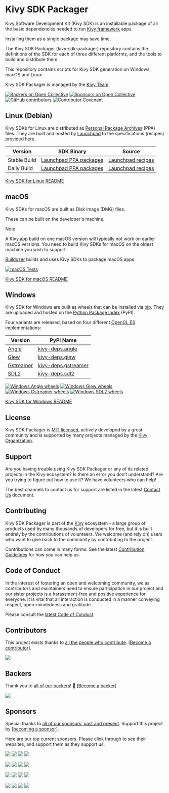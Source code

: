 Kivy SDK Packager
=================

Kivy Software Development Kit (Kivy SDK) is an installable package of all the 
basic dependencies needed to run [Kivy framework](https://kivy.org) apps.

Installing them as a single package may save time.

The Kivy SDK Packager (kivy-sdk-packager) repository contains
the definitions of the SDK for each of three different platforms, and the tools 
to build and distribute them.

This repository contains scripts for Kivy SDK generation on Windows, macOS and
Linux.

Kivy SDK Packager is managed by the [Kivy Team](https://kivy.org/about.html).

[![Backers on Open Collective](https://opencollective.com/kivy/backers/badge.svg)](#backers)
[![Sponsors on Open Collective](https://opencollective.com/kivy/sponsors/badge.svg)](#sponsors)
[![GitHub contributors](https://img.shields.io/github/contributors-anon/kivy/kivy-sdk-packager)](https://github.com/kivy/kivy-sdk-manager/graphs/contributors)
[![Contributor Covenant](https://img.shields.io/badge/Contributor%20Covenant-2.1-4baaaa.svg)](code_of_conduct.md)

## Linux (Debian)

Kivy SDKs for Linux are distributed as 
[Personal Package Archives](https://launchpad.net/ubuntu/+ppas) (PPA) files.
They are built and hosted by [Launchpad](https://launchpad.net/) to the
specifications (recipes) provided here.

| Version      | SDK Binary                                                                                           | Source                                                                                          |
|--------------|------------------------------------------------------------------------------------------------------|-------------------------------------------------------------------------------------------------|
| Stable Build | [Launchpad PPA packages](https://code.launchpad.net/~kivy-team/+archive/ubuntu/kivy/+packages)       | [Launchpad recipes](https://code.launchpad.net/~kivy-team/+archive/ubuntu/kivy/+packages)       |
| Daily Build  | [Launchpad PPA packages](https://code.launchpad.net/~kivy-team/+archive/ubuntu/kivy-daily/+packages) | [Launchpad recipes](https://code.launchpad.net/~kivy-team/+archive/ubuntu/kivy-daily/+packages) |

[Kivy SDK for Linux README](linux/debian/README.md)

## macOS

Kivy SDKs for macOS are built as Disk Image (DMG) files.

These can be built on the developer's machine. 

> [!NOTE]
> A Kivy.app build on one macOS version will typically not work on earlier
> macOS versions. You need to build Kivy SDKs for macOS on the oldest machine 
> you wish to support.

[Buildozer](https://buildozer.readthedocs.io) builds and uses Kivy SDKs to 
package macOS apps.

[![macOS Tests](https://github.com/kivy/kivy-sdk-packager/actions/workflows/test_macos.yaml/badge.svg)](https://github.com/kivy/kivy-sdk-packager/actions/workflows/test_macos.yaml)

[Kivy SDK for macOS README](osx/README.md)

## Windows

Kivy SDK for Windows are built as wheels that can be installed via 
[pip](https://pypi.org/project/pip/). They are uploaded and hosted on the 
[Python Package Index](https://pypi.org/) (PyPI).

Four variants are released, based on four different 
[OpenGL ES](https://en.wikipedia.org/wiki/OpenGL_ES) implementations:

| Version                                                                 | PyPI Name                                                            |
|-------------------------------------------------------------------------|----------------------------------------------------------------------|
| [Angle](https://chromium.googlesource.com/angle/angle/+/main/README.md) | [kivy-deps.angle](https://pypi.org/project/kivy-deps.angle/)         |
| [Glew](https://glew.sourceforge.net/)                                   | [kivy-deps.glew](https://pypi.org/project/kivy-deps.glew/)           |
| [Gstreamer](https://gstreamer.freedesktop.org/)                         | [kivy-deps.gstreamer](https://pypi.org/project/kivy-deps.gstreamer/) |
| [SDL2](https://www.libsdl.org/)                                         | [kivy-deps.sdl2](https://pypi.org/project/kivy-deps.sdl2/)           |



[![Windows Angle wheels](https://github.com/kivy/kivy-sdk-packager/actions/workflows/windows_angle_wheels.yml/badge.svg)](https://github.com/kivy/kivy-sdk-packager/actions/workflows/windows_angle_wheels.yml)
[![Windows Glew wheels](https://github.com/kivy/kivy-sdk-packager/actions/workflows/windows_glew_wheels.yml/badge.svg)](https://github.com/kivy/kivy-sdk-packager/actions/workflows/windows_glew_wheels.yml)
[![Windows Gstreamer wheels](https://github.com/kivy/kivy-sdk-packager/actions/workflows/windows_gstreamer_wheels.yml/badge.svg)](https://github.com/kivy/kivy-sdk-packager/actions/workflows/windows_gstreamer_wheels.yml)
[![Windows SDL2 wheels](https://github.com/kivy/kivy-sdk-packager/actions/workflows/windows_sdl2_wheels.yml/badge.svg)](https://github.com/kivy/kivy-sdk-packager/actions/workflows/windows_sdl2_wheels.yml)

[Kivy SDK for Windows README](win/README.md)

## License

Kivy SDK Packager is [MIT licensed](LICENSE), actively developed by a great
community and is supported by many projects managed by the 
[Kivy Organization](https://www.kivy.org/about.html).

## Support

Are you having trouble using Kivy SDK Packager or any of its related projects in the Kivy
ecosystem?
Is there an error you don’t understand? Are you trying to figure out how to use 
it? We have volunteers who can help!

The best channels to contact us for support are listed in the latest 
[Contact Us](https://github.com/kivy/kivy-sdk-packager/blob/master/CONTACT.md) document.

## Contributing

Kivy SDK Packager is part of the [Kivy](https://kivy.org) ecosystem - a large group of
products used by many thousands of developers for free, but it
is built entirely by the contributions of volunteers. We welcome (and rely on) 
users who want to give back to the community by contributing to the project.

Contributions can come in many forms. See the latest 
[Contribution Guidelines](https://github.com/kivy/kivy-sdk-packager/blob/master/CONTRIBUTING.md)
for how you can help us.

## Code of Conduct

In the interest of fostering an open and welcoming community, we as 
contributors and maintainers need to ensure participation in our project and 
our sister projects is a harassment-free and positive experience for everyone. 
It is vital that all interaction is conducted in a manner conveying respect, 
open-mindedness and gratitude.

Please consult the [latest Code of Conduct](https://github.com/kivy/kivy-sdk-packager/blob/master/CODE_OF_CONDUCT.md).

## Contributors

This project exists thanks to 
[all the people who contribute](https://github.com/kivy/kivy-sdk-packager/graphs/contributors).
[[Become a contributor](CONTRIBUTING.md)].

<img src="https://contrib.nn.ci/api?repo=kivy/kivy-sdk-packager&pages=5&no_bot=true&radius=22&cols=18">

## Backers

Thank you to [all of our backers](https://opencollective.com/kivy)! 
🙏 [[Become a backer](https://opencollective.com/kivy#backer)]

<img src="https://opencollective.com/kivy/backers.svg?width=890&avatarHeight=44&button=false">

## Sponsors

Special thanks to 
[all of our sponsors, past and present](https://opencollective.com/kivy).
Support this project by 
[[becoming a sponsor](https://opencollective.com/kivy#sponsor)].

Here are our top current sponsors. Please click through to see their websites,
and support them as they support us. 

<!--- See https://github.com/orgs/kivy/discussions/15 for explanation of this code. -->
<a href="https://opencollective.com/kivy/sponsor/0/website" target="_blank"><img src="https://opencollective.com/kivy/sponsor/0/avatar.svg"></a>
<a href="https://opencollective.com/kivy/sponsor/1/website" target="_blank"><img src="https://opencollective.com/kivy/sponsor/1/avatar.svg"></a>
<a href="https://opencollective.com/kivy/sponsor/2/website" target="_blank"><img src="https://opencollective.com/kivy/sponsor/2/avatar.svg"></a>
<a href="https://opencollective.com/kivy/sponsor/3/website" target="_blank"><img src="https://opencollective.com/kivy/sponsor/3/avatar.svg"></a>

<a href="https://opencollective.com/kivy/sponsor/4/website" target="_blank"><img src="https://opencollective.com/kivy/sponsor/4/avatar.svg"></a>
<a href="https://opencollective.com/kivy/sponsor/5/website" target="_blank"><img src="https://opencollective.com/kivy/sponsor/5/avatar.svg"></a>
<a href="https://opencollective.com/kivy/sponsor/6/website" target="_blank"><img src="https://opencollective.com/kivy/sponsor/6/avatar.svg"></a>
<a href="https://opencollective.com/kivy/sponsor/7/website" target="_blank"><img src="https://opencollective.com/kivy/sponsor/7/avatar.svg"></a>

<a href="https://opencollective.com/kivy/sponsor/8/website" target="_blank"><img src="https://opencollective.com/kivy/sponsor/8/avatar.svg"></a>
<a href="https://opencollective.com/kivy/sponsor/9/website" target="_blank"><img src="https://opencollective.com/kivy/sponsor/9/avatar.svg"></a>
<a href="https://opencollective.com/kivy/sponsor/10/website" target="_blank"><img src="https://opencollective.com/kivy/sponsor/10/avatar.svg"></a>
<a href="https://opencollective.com/kivy/sponsor/11/website" target="_blank"><img src="https://opencollective.com/kivy/sponsor/11/avatar.svg"></a>

<a href="https://opencollective.com/kivy/sponsor/12/website" target="_blank"><img src="https://opencollective.com/kivy/sponsor/12/avatar.svg"></a>
<a href="https://opencollective.com/kivy/sponsor/13/website" target="_blank"><img src="https://opencollective.com/kivy/sponsor/13/avatar.svg"></a>
<a href="https://opencollective.com/kivy/sponsor/14/website" target="_blank"><img src="https://opencollective.com/kivy/sponsor/14/avatar.svg"></a>
<a href="https://opencollective.com/kivy/sponsor/15/website" target="_blank"><img src="https://opencollective.com/kivy/sponsor/15/avatar.svg"></a>
